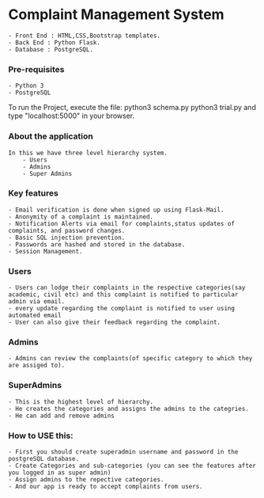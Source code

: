 # Complaint Management System

    - Front End : HTML,CSS,Bootstrap templates.
    - Back End : Python Flask.
    - Database : PostgreSQL.
### Pre-requisites
    - Python 3
    - PostgreSQL


To run the Project, execute the file:
    python3 schema.py 
    python3 trial.py and 
    type "localhost:5000" in your browser.
    
### About the application
    In this we have three level hierarchy system.
        - Users
        - Admins
        - Super Admins
### Key features
    - Email verification is done when signed up using Flask-Mail.
    - Anonymity of a complaint is maintained.
    - Notification Alerts via email for complaints,status updates of complaints, and password changes.
    - Basic SQL injection prevention.
    - Passwords are hashed and stored in the database.
    - Session Management.
 
### Users
    - Users can lodge their complaints in the respective categories(say academic, civil etc) and this complaint is notified to particular admin via email.
    - every update regarding the complaint is notified to user using automated email 
    - User can also give their feedback regarding the complaint.
    
### Admins
    - Admins can review the complaints(of specific category to which they are assiged to).
### SuperAdmins
    - This is the highest level of hierarchy. 
    - He creates the categories and assigns the admins to the categries.
    - He can add and remove admins
    
    
### How to USE this:
    - First you should create superadmin username and password in the postgreSQL database.
    - Create Categories and sub-categories (you can see the features after you logged in as super admin)
    - Assign admins to the repective categories.
    - And our app is ready to accept complaints from users. 
